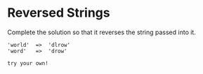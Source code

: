 # Reversed Strings

Complete the solution so that it reverses the string passed into it.

```
'world'  =>  'dlrow'
'word'   =>  'drow'
```

```
try your own!
```